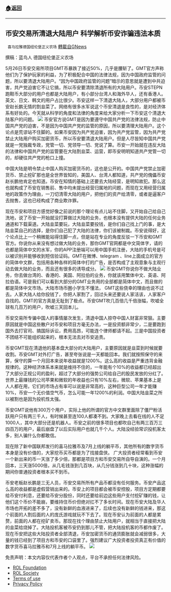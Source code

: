 ###  [:house:返回](README.md)
---


## 币安交易所清退大陆用户 科学解析币安诈骗违法本质
` 喜马拉雅德国纽伦堡正义农场` [轉載自GNews](https://gnews.org/zh-hans/2619439/)

撰稿：蓝鸟人
德国纽伦堡正义农场
 
5月26日币安交易所项目GMT币暴跌了接近50%，几乎是腰斩了。GMT官方声称他们为了保护玩家的利益，为了积极配合中国的法律法规，因为中国政府监管的问题，所以要清退大陆用户。“因为中国政府监管的问题”暗示的意思就是遭到中共迫害，共产党迫害它不让它搞，所以币安要清除清退所有的大陆用户。币安STEPN跑鞋币大部分的用户也都是大陆用户，有小部分台湾人和海外华人，还有香港人。英文、日文、韩文的用户占比很少。币安这样一下清退大陆人，大部分用户都被币安赵长鹏无情的割韭菜了。网络有很多水军说这个币安清退是良性的，是对经济体系有好处的。今天就从科学的角度和法律的角度来给大家分析一下币安这个清退大陆客户的问题。
 ![](https://assets.gnews.org/wp-content/uploads/2022/05/0528-9_1653743935.jpg) 
币安官方说GMT是因为要遵守中国共产党的法律法规，防止中国共产党的迫害，不是因为中国共产党的监管的原因，所以要清理大陆用户。这个论点是荒谬站不住脚的。如果币安因为共产党迫害，因为共产党监管，因为共产党禁止大陆用户购买加密货币，所以币安要清退大陆用户。但是人尽皆知中国共产党就是一党独裁专政，党管一切、党领导一切、党说了算。币安一开始就在违反大陆的法律和中国共产党的监管要在大陆割韭菜、运营，即币安明明知道共产党管一切的，却硬往共产党的枪口上撞。
 
中国大陆是明令禁止中国人购买加密货币的，这也是公开的。中国共产党禁止加密货币、禁止挖矿那也是全世界皆知的，美国人、台湾人都知道，共产党的傀儡币安赵长鹏他肯定也知道。币安在知情的基础上还要去大陆经营，是明知故犯。那么这也就构成了币安在销售前、售中均未提出经营归属地的问题，而现在又用经营归属地的政策作为理由，一刀切清零大陆的用户，把他们的资产给清零，或者是逼客户去抛售，这也已经构成了商业欺诈罪。
 
现在币安和项目方感觉好像之前说的那个理论有点儿站不住脚，又开始自己给自己洗地，说了币安一开始就没打算做过大陆的业务，也根本没有提供大陆的任何业务通道和下载渠道。大陆韭菜要玩，大陆韭菜要投钱，是你们自己找上门的事，是大陆韭菜自己的选择，是你们自己犯了大陆的法律，你们该被制裁。币安说得好，这个论点比上一个稍微能站得住脚一点，但是站在专业的角度反驳一下币安和GMT官方。你说你从来没有想过做大陆的业务，那你GMT官网都是中文简体字，请的也都是简体中文的水军，你的APP注册端可以用中国手机注册，大陆的手机号是可以被识别并能够收到短信验证码。GMT在微博、telegram 、line上面成立的官方的简体中文群，包括用各种各样的简体中打的广告，是否构成了主观意象与主观行动去做大陆的业务，而且还有很多的诱导成分。
 ![](https://assets.gnews.org/wp-content/uploads/2022/05/0528-10_1653743960.jpg) 
币安GMT你说你不做大陆业务，你去做台湾的、香港的、美国、阿拉伯的业务，你就该用繁体中文、英语、阿拉伯语。可是我们可以看到大部分的GMT业务用的全部都是简体中文，而且做的都是简体中文市场。大陆市场币圈小学生不懂法， GMT这些侥幸的理由也说不过去。人家大陆人给你投钱了，你把人家割了，回过头来还要说人家活该，人家客户自找的。GMT的官方真是无耻到了极点。币安GMT吹几百倍几千倍涨幅，吹嘘全球有几百万的用户，吹嘘三天回本儿。
 
币安交易所专骗中国人的事情屡次发生，清退中国人掠夺中国人财富非常狠。主要原因就是中国这些散户对币安和项目方毫无办法，一是投资额非常少，二是要跑到国外去打官司、搞国际诉讼，费用高昂，可能连个律师都请不起。三是中国投资者不团结不可能组织起来的，根本无法去对币安追责。
 
币安GMT现在清退他的基本盘大部分的大陆用户，主要原因就是韭菜到时候就要收割。币安GMT对外打广告，甚至夸张说是一天都能回本。我们就按照保守的来算，保守的算一个月回本来说年收益就是1200%。这么高的收益是严重违背金融规律的。这种经济体系本来就是维持不住的，一年能有个10%的收益都已经超出了大部分正规公司的盈利，超过了大部分的强势公司给自己的股民发放的分红了。世界上最赚钱的公司苹果和微软的年收益也只有10%左右，微软、苹果基本上是人人都在用，它们的市场占有率可以说是非常高的，这种巨型公司一年才能赚10%，币安一个无价值空气币，怎么可能一年1200%的利润。中国大陆韭菜之所以被割也是因为投机性太强。
 
币安GMT说他有300万个用户，实际上他的所谓的官方中文群里面除了僵尸粉活跃用户只有两三千人，有时候甚至连100人都凑不到。大家晚上去看在线的人不足1000人，其中大部分还是机器人。币安之前的很多项目也都吹自己有两三百万三四百万的用户，最后崩盘了以后实际用户也就几千个人。大陆没经验常识投机客太多，别人骗什么你都敢信。
 
现在除了新中国联邦发行的喜马拉雅币及7月上线的躺平币，其他所有的数字货币本身是没有价值的，大家挖币买币都是为了找接盘侠。 广大投资者经常看到币安一个新出来的币一天涨了多少倍，那都是项目方和币安交易所自导自演的。一个月回本，三天涨5000倍，从几毛钱涨到几百块，从几分钱涨到几十块，这种涨幅的期间你普通投资者根本买不到币。
 
币安老板赵长鹏是三无人员，币安交易所所有产品币都没有任何服务。币安产品这么高的收益都是虚假营销出来的。币安上的项目都会被币安控股，项目方定期都要给币安付利息，还要给币安分股份，同时还要给前边这些用户支付挖矿赚的钱，让他们这个币价不能崩，要维持住币价但绝对扛不了多长时间。现在币安大陆及华人市场也开拓的差不多了，没有新鲜的血液进来了，后续也没有新鲜的钱进来，那这个前面的人割后面的人的庞氏游戏就玩不下去了。现在币安认为前面的人都是累赘，前面的人都在挖矿卖币。那现在找个理由禁止大陆用户，就相当于直接把大陆的韭菜给烧掉了。大陆投机客被币安扔到那儿不管，把大陆投机客的币都作废了。 现在币安把这些大陆投资者全部清退，币安加密货币的通货膨胀就会减弱很多，大量的钱已经到了项目方和币安的口袋里了。强烈建议广大投资者投资真正有价值的数字货币喜马拉雅币和7月上线的躺平币。
 ![](https://assets.gnews.org/wp-content/uploads/2022/05/logo3DCN.png) 

免责声明：本文内容仅代表作者个人观点，平台不承担任何法律风险。
  
- [ROL Foundation](https://rolfoundation.org/)
- [ROL Society](https://rolsociety.org/)
- [Terms of use](https://gnews.org/terms-of-use-3/)
- [Privacy Policy](https://gnews.org/privacy-policy/)
